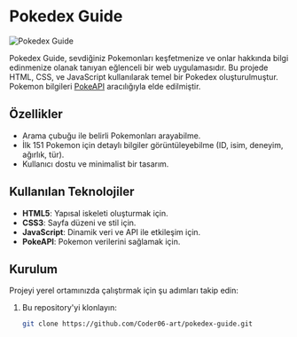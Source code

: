# Pokedex Guide

![Pokedex Guide](images/pokedex.gif)

Pokedex Guide, sevdiğiniz Pokemonları keşfetmenize ve onlar hakkında bilgi edinmenize olanak tanıyan eğlenceli bir web uygulamasıdır. Bu projede HTML, CSS, ve JavaScript kullanılarak temel bir Pokedex oluşturulmuştur. Pokemon bilgileri [PokeAPI](https://pokeapi.co/) aracılığıyla elde edilmiştir.

## Özellikler
- Arama çubuğu ile belirli Pokemonları arayabilme.
- İlk 151 Pokemon için detaylı bilgiler görüntüleyebilme (ID, isim, deneyim, ağırlık, tür).
- Kullanıcı dostu ve minimalist bir tasarım.

## Kullanılan Teknolojiler
- **HTML5**: Yapısal iskeleti oluşturmak için.
- **CSS3**: Sayfa düzeni ve stil için.
- **JavaScript**: Dinamik veri ve API ile etkileşim için.
- **PokeAPI**: Pokemon verilerini sağlamak için.

## Kurulum
Projeyi yerel ortamınızda çalıştırmak için şu adımları takip edin:

1. Bu repository'yi klonlayın:
   ```bash
   git clone https://github.com/Coder06-art/pokedex-guide.git